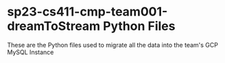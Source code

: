 # sp23-cs411-cmp-team001-dreamToStream Python Files
These are the Python files used to migrate all the data into the team's GCP MySQL Instance